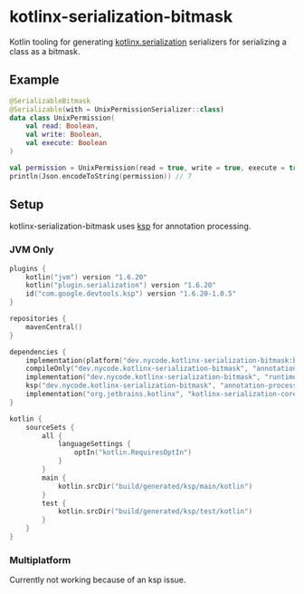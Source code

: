 # kotlinx-serialization-bitmask

Kotlin tooling for
generating [kotlinx.serialization](https://github.com/Kotlin/kotlinx.serialization) serializers for
serializing a class as a bitmask.

## Example

```kotlin
@SerializableBitmask
@Serializable(with = UnixPermissionSerializer::class)
data class UnixPermission(
    val read: Boolean,
    val write: Boolean,
    val execute: Boolean
)
```

```kotlin
val permission = UnixPermission(read = true, write = true, execute = true)
println(Json.encodeToString(permission)) // 7
```

## Setup

kotlinx-serialization-bitmask uses [ksp](https://github.com/google/ksp) for annotation processing.

### JVM Only

```kotlin
plugins {
    kotlin("jvm") version "1.6.20"
    kotlin("plugin.serialization") version "1.6.20"
    id("com.google.devtools.ksp") version "1.6.20-1.0.5"
}

repositories {
    mavenCentral()
}

dependencies {
    implementation(platform("dev.nycode.kotlinx-serialization-bitmask:bom:1.0.0"))
    compileOnly("dev.nycode.kotlinx-serialization-bitmask", "annotations")
    implementation("dev.nycode.kotlinx-serialization-bitmask", "runtime")
    ksp("dev.nycode.kotlinx-serialization-bitmask", "annotation-processor")
    implementation("org.jetbrains.kotlinx", "kotlinx-serialization-core", "1.3.2")
}

kotlin {
    sourceSets {
        all {
            languageSettings {
                optIn("kotlin.RequiresOptIn")
            }
        }
        main {
            kotlin.srcDir("build/generated/ksp/main/kotlin")
        }
        test {
            kotlin.srcDir("build/generated/ksp/test/kotlin")
        }
    }
}
```

### Multiplatform
Currently not working because of an ksp issue.
